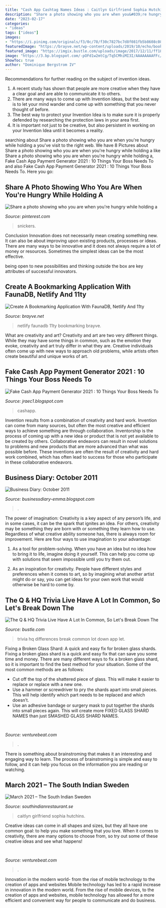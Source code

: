 ```yaml
---
title: "Cash App Cashtag Names Ideas : Caitlyn Girlfriend Sophia Hutchins"
description: "Share a photo showing who you are when you&#039;re hungry while holding a"
date: "2023-02-17"
categories:
- "ideas"
tags: ["ideas"]
images:
- "https://i.pinimg.com/originals/f3/0c/78/f30c7827bc7d8f081fb5b8608c08d6d7.jpg"
featuredImage: "https://brayve.net/wp-content/uploads/2019/10/echo/bookmarking-application-faunadb-netlify-11ty-netlify-dev-screenshot.jpg"
featured_image: "https://imgix.bustle.com/uploads/image/2017/12/11/ff1869fa-5c5c-4dfc-bc8d-9895859073d6-the-q.jpg?w=800&amp;auto=format%2Ccompress&amp;cs=srgb&amp;q=70&amp;fit=crop&amp;crop=faces"
image: "https://3.bp.blogspot.com/-pOFd1w2mtCg/Tq5CMhiMI3I/AAAAAAAAFFc/cs35jx3ZwYI/s1600/ecommerce_web_development.jpg"
ShowToc: true
author: "Dominique Bergstrom IV"
---
```



Recommendations for further reading on the subject of invention ideas.
1. A recent study has shown that people are more creative when they have a clear goal and are able to communicate it to others.
2. There are many ways to come up with Invention Ideas, but the best way is to let your mind wander and come up with something that you never thought of before. 
3. The best way to protect your Invention Idea is to make sure it is properly defended by researching the protection laws in your area first. 
4. It is important not just to be creative, but also persistent in working on your Invention Idea until it becomes a reality.

	

		
searching about Share a photo showing who you are when you&#039;re hungry while holding a you've visit to the right web. We have 8 Pictures about Share a photo showing who you are when you&#039;re hungry while holding a like Share a photo showing who you are when you&#039;re hungry while holding a, Fake Cash App Payment Generator 2021 : 10 Things Your Boss Needs To and also Fake Cash App Payment Generator 2021 : 10 Things Your Boss Needs To. Here you go:
		
    
## Share A Photo Showing Who You Are When You&#039;re Hungry While Holding A

<img loading=lazy src="https://i.pinimg.com/originals/f3/0c/78/f30c7827bc7d8f081fb5b8608c08d6d7.jpg" onerror="this.onerror=null;this.src='https://tse4.mm.bing.net/th?id=OIP.J0RgnmELoxKByRkf2hkP-gHaJ3&amp;pid=15.1';" alt="Share a photo showing who you are when you&#039;re hungry while holding a">

_Source: pinterest.com_

>snickers. 

	

Conclusion
Innovation does not necessarily mean creating something new. It can also be about improving upon existing products, processes or ideas.
There are many ways to be innovative and it does not always require a lot of money or resources. Sometimes the simplest ideas can be the most effective.

 being open to new possibilities and thinking outside the box are key attributes of successful innovators.

    
## Create A Bookmarking Application With FaunaDB, Netlify And 11ty

<img loading=lazy src="https://brayve.net/wp-content/uploads/2019/10/echo/bookmarking-application-faunadb-netlify-11ty-netlify-dev-screenshot.jpg" onerror="this.onerror=null;this.src='https://tse1.mm.bing.net/th?id=OIP.tA2szvzfu3KH3yyPak42XAHaGF&amp;pid=15.1';" alt="Create A Bookmarking Application With FaunaDB, Netlify And 11ty">

_Source: brayve.net_

>netlify faunadb 11ty bookmarking brayve. 

	

What are creativity and art?
Creativity and art are two very different things. While they may have some things in common, such as the emotion they evoke, creativity and art truly differ in what they are. Creative individuals often come up with new ways to approach old problems, while artists often create beautiful and unique works of art.

    
## Fake Cash App Payment Generator 2021 : 10 Things Your Boss Needs To

<img loading=lazy src="https://crisisovernight.org/img/1.jpg" onerror="this.onerror=null;this.src='https://tse1.mm.bing.net/th?id=OIP.wS0KY_c1FKpmepHjJkkQYAHaEo&amp;pid=15.1';" alt="Fake Cash App Payment Generator 2021 : 10 Things Your Boss Needs To">

_Source: jraec1.blogspot.com_

>cashapp. 

	

Invention results from a combination of creativity and hard work.
Invention can come from many sources, but often the most creative and efficient ways to achieve something are through collaboration. Inventorship is the process of coming up with a new idea or product that is not yet available to be created by others. Collaborative endeavors can result in novel solutions to problems and new products that are more advanced than what was possible before. These inventions are often the result of creativity and hard work combined, which has often lead to success for those who participate in these collaborative endeavors.

    
## Business Diary: October 2011

<img loading=lazy src="https://3.bp.blogspot.com/-pOFd1w2mtCg/Tq5CMhiMI3I/AAAAAAAAFFc/cs35jx3ZwYI/s1600/ecommerce_web_development.jpg" onerror="this.onerror=null;this.src='https://tse3.mm.bing.net/th?id=OIP.8i9wPgiIIrXTMliltlU8_gAAAA&amp;pid=15.1';" alt="Business Diary: October 2011">

_Source: businessdiary-emma.blogspot.com_

>. 

	

The power of imagination:
Creativity is a key aspect of any person’s life, and in some cases, it can be the spark that ignites an idea. For others, creativity may be something they are born with or something they learn how to use. Regardless of what creative ability someone has, there is always room for improvement. Here are four ways to use imagination to your advantage: 
1. As a tool for problem-solving. When you have an idea but no idea how to bring it to life, imagine doing it yourself. This can help you come up with solutions that seem impossible until you try them out.

2. As an inspiration for creativity. People have different styles and preferences when it comes to art, so by imagining what another artist might do or say, you can get ideas for your own work that would otherwise be hard to come by.

    
## The Q &amp; HQ Trivia Live Have A Lot In Common, So Let&#039;s Break Down The

<img loading=lazy src="https://imgix.bustle.com/uploads/image/2017/12/11/ff1869fa-5c5c-4dfc-bc8d-9895859073d6-the-q.jpg?w=800&amp;auto=format%2Ccompress&amp;cs=srgb&amp;q=70&amp;fit=crop&amp;crop=faces" onerror="this.onerror=null;this.src='https://tse3.mm.bing.net/th?id=OIP.nh7Jo9b6Vmp3bBskfN71rgHaHa&amp;pid=15.1';" alt="The Q &amp; HQ Trivia Live Have A Lot In Common, So Let&#039;s Break Down The">

_Source: bustle.com_

>trivia hq differences break common lot down app let. 

	

Fixing a Broken Glass Shard: A quick and easy fix for broken glass shards.
Fixing a broken glass shard is a quick and easy fix that can save you some time and money. There are many different ways to fix a broken glass shard, so it is important to find the best method for your situation. Some of the most common methods are as follows:
- Cut off the top of the shattered piece of glass. This will make it easier to replace or replace with a new one.
- Use a hammer or screwdriver to pry the shards apart into small pieces. This will help identify which part needs to be replaced and which doesn’t.
- Use an adhesive bandage or surgery mask to put together the shards into small pieces again. This will create more FIXED GLASS SHARD NAMES than just SMASHED GLASS SHARD NAMES.

    
## 

<img loading=lazy src="https://venturebeat.com/wp-content/uploads/2019/10/microsoft-surface-duo-2.jpg?w=800" onerror="this.onerror=null;this.src='https://tse4.mm.bing.net/th?id=OIP.3vWBQOzt8zm9b3N63QU71QHaEK&amp;pid=15.1';" alt="">

_Source: venturebeat.com_

>. 

	

There is something about brainstroming that makes it an interesting and engaging way to learn. The process of brainstroming is simple and easy to follow, and it can help you focus on the information you are reading or watching.

    
## March 2021 – The South Indian Sweden

<img loading=lazy src="https://cdn.images.express.co.uk/img/dynamic/79/590x/Caitlyn-Jenner-girlfriend-Caitlyn-Jenner-Sophia-Hutchins-1258457.jpg?r=1584808500493" onerror="this.onerror=null;this.src='https://tse1.mm.bing.net/th?id=OIP.FNUhM1s4myH312w5k0b-RQHaEZ&amp;pid=15.1';" alt="March 2021 – The South Indian Sweden">

_Source: southindianrestaurant.se_

>caitlyn girlfriend sophia hutchins. 

	

Creative ideas can come in all shapes and sizes, but they all have one common goal: to help you make something that you love. When it comes to creativity, there are many options to choose from, so try out some of these creative ideas and see what happens!

    
## 

<img loading=lazy src="https://venturebeat.com/wp-content/uploads/2020/04/superplus-Hills_of_Steel_2_GamePlay.jpg?w=800" onerror="this.onerror=null;this.src='https://tse1.mm.bing.net/th?id=OIP.CIn9d4yIJMVcFRsH4AdGBgHaDt&amp;pid=15.1';" alt="">

_Source: venturebeat.com_

>. 

	

Innovation in the modern world- from the rise of mobile technology to the creation of apps and websites
Mobile technology has led to a rapid increase in innovation in the modern world. From the rise of mobile devices, to the creation of apps and websites, mobile technology has allowed for a more efficient and convenient way for people to communicate and do business.

